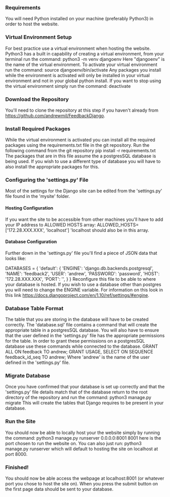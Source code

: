 ### Requirements
You will need Python installed on your machine (preferably Python3) in order to host the website.
### Virtual Environment Setup
For best practice use a virtual environment when hosting the website. Python3 has a built in capability of creating a virtual environment, from your terminal run the command:
python3 -m venv djangoenv
Here "djangoenv" is the name of the virtual environment.
To activate your virtual environment run the command:
source djangoenv/bin/activate
Any packages you install while the environment is activated will only be installed in your virtual environment and not in your global python install.
If you want to stop using the virtual environment simply run the command:
deactivate
### Download the Repository
You'll need to clone the repository at this step if you haven't already from https://github.com/andrewmil/FeedbackDjango.
### Install Required Packages
While the virtual environment is activated you can install all the required packages using the requirements.txt file in the git repository. Run the following command from the git repository
pip install -r requirements.txt
The packages that are in this file assume the a postgresSQL database is being used. If you wish to use a different type of database you will have to also install the appropriate packages for this.
### Configuring the 'settings.py' File
Most of the settings for the Django site can be edited from the 'settings.py' file found in the 'mysite' folder.
#### Hosting Configuration
If you want the site to be accessible from other machines you'll have to add your IP address to ALLOWED HOSTS array:
ALLOWED_HOSTS=['172.28.XXX.XXX', 'localhost']
'localhost should also be in this array.
#### Database Configuration
Further down in the 'settings.py' file you'll find a piece of JSON data that looks like:

DATABASES = {
    'default': {
        'ENGINE': 'django.db.backends.postgresql',
        'NAME': 'feedback2',
        'USER': 'andrew',
        'PASSWORD': 'password',
        'HOST': '172.28.XXX.XXX',
        'PORT': '',
    }
}
Reconfigure this file to be able to where your database is hosted. If you wish to use a database other than postgres you will need to change the ENGINE variable. For information on this look in this link https://docs.djangoproject.com/en/1.10/ref/settings/#engine.
### Database Table Format
The table that you are storing in the database will have to be created correctly. The 'database.sql' file contains a command that will create the appropriate table in a postgresSQL database.
You will also have to ensure that the user defined in the 'settings.py' file has the appropriate permissions for the table. In order to grant these permissions on a postgresSQL database use these commands while connected to the database.
GRANT ALL ON feedback TO andrew;
GRANT USAGE, SELECT ON SEQUENCE feedback_id_seq TO andrew;
Where 'andrew' is the name of the user defined in the 'settings.py' file.
### Migrate Database
Once you have confirmed that your database is set up correctly and that the 'settings.py' file details match that of the database return to the root directory of the repository and run the command:
python3 manage.py migrate
This will create the tables that Django requires to be present in your database.
### Run the Site
You should now be able to locally host your the website simply by running the command:
python3 manage.py runserver 0.0.0.0:8001
8001 here is the port chosen to run the website on. You can also just run:
python3 manage.py runserver
which will default to hosting the site on localhost at port 8000.
### Finished!
You should now be able access the webpage at localhost:8001 (or whatever port you chose to host the site on). When you press the submit button on the first page data should be sent to your database.

